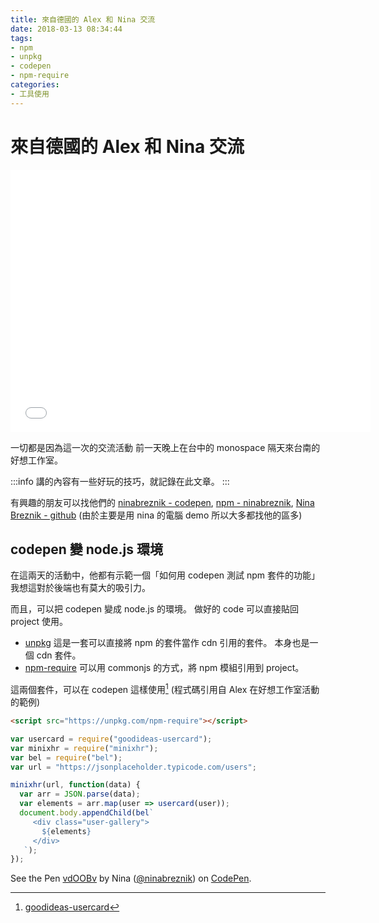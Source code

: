 ```yaml
---
title: 來自德國的 Alex 和 Nina 交流
date: 2018-03-13 08:34:44
tags: 
- npm
- unpkg
- codepen
- npm-require
categories: 
- 工具使用
---
```


# 來自德國的 Alex 和 Nina 交流

<iframe src="//slides.com/ninabreznik/wizard-amigos/embed?style=light" width="576" height="420" scrolling="no" frameborder="0" webkitallowfullscreen mozallowfullscreen allowfullscreen></iframe>

一切都是因為這一次的交流活動
前一天晚上在台中的 monospace 隔天來台南的好想工作室。

:::info
講的內容有一些好玩的技巧，就記錄在此文章。
:::

有興趣的朋友可以找他們的 [ninabreznik - codepen](https://codepen.io/ninabreznik/), [npm - ninabreznik](https://www.npmjs.com/~ninabreznik), [Nina Breznik - github](https://github.com/ninabreznik)
(由於主要是用 nina 的電腦 demo 所以大多都找他的區多)

## codepen 變 node.js 環境

在這兩天的活動中，他都有示範一個「如何用 codepen 測試 npm 套件的功能」
我想這對於後端也有莫大的吸引力。

而且，可以把 codepen 變成 node.js 的環境。
做好的 code 可以直接貼回 project 使用。

- [unpkg](https://unpkg.com/#/)
  這是一套可以直接將 npm 的套件當作 cdn 引用的套件。
  本身也是一個 cdn 套件。
- [npm-require](https://www.npmjs.com/package/npm-require)
  可以用 commonjs 的方式，將 npm 模組引用到 project。

這兩個套件，可以在 codepen 這樣使用[^goodidea-usercard]
(程式碼引用自 Alex 在好想工作室活動的範例)

```html
<script src="https://unpkg.com/npm-require"></script>
```

```javascript
var usercard = require("goodideas-usercard");
var minixhr = require("minixhr");
var bel = require("bel");
var url = "https://jsonplaceholder.typicode.com/users";

minixhr(url, function(data) {
  var arr = JSON.parse(data);
  var elements = arr.map(user => usercard(user));
  document.body.appendChild(bel`
     <div class="user-gallery">
       ${elements}
     </div>
   `);
});
```

<p data-height="265" data-theme-id="0" data-slug-hash="vdOOBv" data-default-tab="js,result" data-user="ninabreznik" data-embed-version="2" data-pen-title="vdOOBv" class="codepen">See the Pen <a href="https://codepen.io/ninabreznik/pen/vdOOBv/">vdOOBv</a> by Nina (<a href="https://codepen.io/ninabreznik">@ninabreznik</a>) on <a href="https://codepen.io">CodePen</a>.</p>
<script async src="https://static.codepen.io/assets/embed/ei.js"></script>

<!-- prettier-ignore-start -->
[^goodidea-usercard]: [goodideas-usercard](https://www.npmjs.com/package/goodideas-usercard)
<!-- prettier-ignore-end -->
